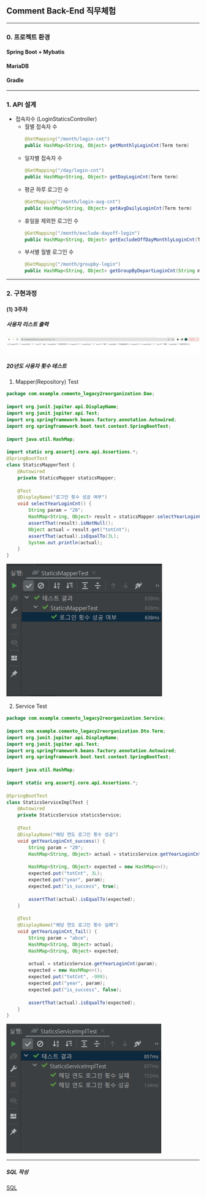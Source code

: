 ## Comment Back-End 직무체험

***
### 0. 프로젝트 환경
#### Spring Boot + Mybatis
#### MariaDB
#### Gradle

***
### 1. API 설계

* 접속자수 (LoginStaticsController)
    * 월별 접속자 수
      ```java
      @GetMapping("/month/login-cnt")
      public HashMap<String, Object> getMonthlyLoginCnt(Term term)
      ```
    * 일자별 접속자 수
      ```java
      @GetMapping("/day/login-cnt")
      public HashMap<String, Object> getDayLoginCnt(Term term) 
      ```
    * 평균 하루 로그인 수
      ```java
      @GetMapping("/month/login-avg-cnt")
      public HashMap<String, Object> getAvgDailyLoginCnt(Term term)
      ```
    * 휴일을 제외한 로그인 수
      ```java
      @GetMapping("/month/exclude-dayoff-login")
      public HashMap<String, Object> getExcludeOffDayMonthlyLoginCnt(Term term)
      ```
    * 부서별 월별 로그인 수
      ```java
      @GetMapping("/month/groupby-login")
      public HashMap<String, Object> getGroupByDepartLoginCnt(String month)
      ```

***
### 2. 구현과정
#### (1) 3주차
##### 사용자 리스트 출력
![Mapper Test](File/Image/이미지%203.png)
##### 20년도 사용자 횟수 테스트
1. Mapper(Repository) Test
```java
package com.example.comento_legacy2reorganization.Dao;

import org.junit.jupiter.api.DisplayName;
import org.junit.jupiter.api.Test;
import org.springframework.beans.factory.annotation.Autowired;
import org.springframework.boot.test.context.SpringBootTest;

import java.util.HashMap;

import static org.assertj.core.api.Assertions.*;
@SpringBootTest
class StaticsMapperTest {
    @Autowired
    private StaticsMapper staticsMapper;

    @Test
    @DisplayName("로그인 횟수 성공 여부")
    void selectYearLoginCnt() {
        String param = "20";
        HashMap<String, Object> result = staticsMapper.selectYearLoginCnt(param);
        assertThat(result).isNotNull();
        Object actual = result.get("totCnt");
        assertThat(actual).isEqualTo(3L);
        System.out.println(actual);
    }
}
```
![Mapper Test](File/Image/이미지%20001.png)

2. Service Test
```java
package com.example.comento_legacy2reorganization.Service;

import com.example.comento_legacy2reorganization.Dto.Term;
import org.junit.jupiter.api.DisplayName;
import org.junit.jupiter.api.Test;
import org.springframework.beans.factory.annotation.Autowired;
import org.springframework.boot.test.context.SpringBootTest;

import java.util.HashMap;

import static org.assertj.core.api.Assertions.*;

@SpringBootTest
class StaticsServiceImplTest {
    @Autowired
    private StaticsService staticsService;

    @Test
    @DisplayName("해당 연도 로그인 횟수 성공")
    void getYearLoginCnt_success() {
        String param = "20";
        HashMap<String, Object> actual = staticsService.getYearLoginCnt(param);

        HashMap<String, Object> expected = new HashMap<>();
        expected.put("totCnt", 3L);
        expected.put("year", param);
        expected.put("is_success", true);

        assertThat(actual).isEqualTo(expected);
    }

    @Test
    @DisplayName("해당 연도 로그인 횟수 실패")
    void getYearLoginCnt_fail() {
        String param = "abce";
        HashMap<String, Object> actual;
        HashMap<String, Object> expected;

        actual = staticsService.getYearLoginCnt(param);
        expected = new HashMap<>();
        expected.put("totCnt", -999);
        expected.put("year", param);
        expected.put("is_success", false);

        assertThat(actual).isEqualTo(expected);
    }
}

```
![Mapper Test](File/Image/이미지%202.png)
***
##### SQL 작성
[SQL](File/Query.sql)